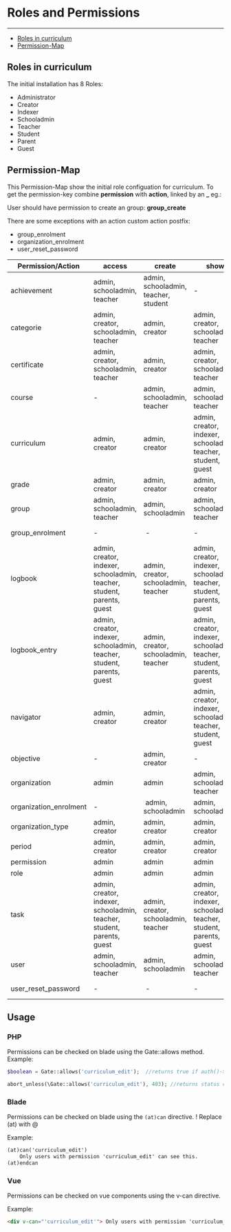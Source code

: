 # Roles and Permissions

---

- [Roles in curriculum](#section-1)
- [Permission-Map](#section-2)


<a name="section-1"></a>
## Roles in curriculum
The initial installation has 8 Roles: 
- Administrator
- Creator
- Indexer
- Schooladmin
- Teacher
- Student
- Parent
- Guest

## Permission-Map

This Permission-Map show the initial role configuation for curriculum.
To get the permission-key combine **permission** with **action**, linked by an **_** eg.:

User should have permission to create an group: **group_create**

There are some exceptions with an action custom action postfix:
- group_enrolment
- organization_enrolment
- user_reset_password

Permission/Action  | access | create | show | edit | delete | -
-----------------  | ------ | ---- | ------ | ---- | ------ | -
achievement  | admin, schooladmin, teacher | admin, schooladmin, teacher, student | - | - | -  
categorie  | admin, creator, schooladmin, teacher | admin, creator | admin, creator, schooladmin, teacher | admin, creator | admin, creator
certificate  | admin, creator, schooladmin, teacher | admin, creator | admin, creator, schooladmin, teacher | admin, creator | admin, creator
course | - | admin, schooladmin, teacher | admin, schooladmin, teacher | admin, schooladmin, teacher | admin, schooladmin, teacher
curriculum | admin, creator| admin, creator | admin, creator, indexer, schooladmin, teacher, student, guest | admin, creator | admin, creator
grade | admin, creator  | admin, creator | admin, creator | admin, creator | admin, creator
group | admin, schooladmin, teacher | admin, schooladmin | admin, schooladmin, teacher | admin, schooladmin | admin, schooladmin
group_enrolment | - | - | - | - | - | admin, schooladmin
logbook | admin, creator, indexer, schooladmin, teacher, student, parents, guest | admin, creator, schooladmin, teacher | admin, creator, indexer, schooladmin, teacher, student, parents, guest | admin, creator, schooladmin, teacher | admin, creator, schooladmin, teacher
logbook_entry | admin, creator, indexer, schooladmin, teacher, student, parents, guest | admin, creator, schooladmin, teacher | admin, creator, indexer, schooladmin, teacher, student, parents, guest | admin, creator, schooladmin, teacher | admin, creator, schooladmin, teacher
navigator | admin, creator | admin, creator | admin, creator, indexer, schooladmin, teacher, student, guest | admin, creator | admin, creator
objective | - | admin, creator | - | admin, creator | admin, creator
organization | admin | admin | admin, schooladmin, teacher | admin | admin
organization_enrolment | - | admin, schooladmin | admin, schooladmin | admin, schooladmin | -
organization_type  | admin, creator | admin, creator | admin, creator | admin, creator | admin, creator
period | admin, creator  | admin, creator | admin, creator | admin, creator | admin, creator | admin, creator
permission | admin | admin | admin | admin | admin
role | admin  | admin | admin | admin | admin
task | admin, creator, indexer, schooladmin, teacher, student, parents, guest | admin, creator, schooladmin, teacher | admin, creator, indexer, schooladmin, teacher, student, parents, guest | admin, creator, schooladmin, teacher | admin, creator, schooladmin, teacher
user | admin, schooladmin, teacher | admin, schooladmin | admin, schooladmin, teacher | admin, schooladmin, teacher | admin, schooladmin
user_reset_password | - | - | - | - | - | admin, schooladmin

## Usage
### PHP
Permissions can be checked on blade using the Gate::allows method.
Example:
```php
$boolean = Gate::allows('curriculum_edit');  //returns true if auth()->user has permission

abort_unless(\Gate::allows('curriculum_edit'), 403); //returns status code 403 if auth()->user hasn't permission
```

### Blade
Permissions can be checked on blade using the `(at)can` directive. 
! Replace (at) with @ 

Example:
```html
(at)can('curriculum_edit')
    Only users with permission 'curriculum_edit' can see this. 
(at)endcan
```

### Vue
Permissions can be checked on vue components using the v-can directive.

Example:
```html
<div v-can="'curriculum_edit'"> Only users with permission 'curriculum_edit' can see this. </div>
```
